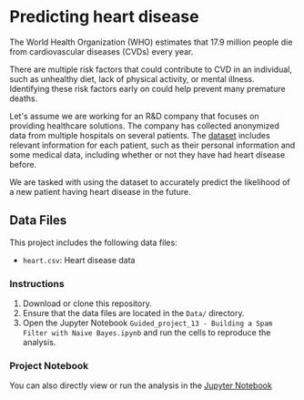 # Predicting heart disease

The World Health Organization (WHO) estimates that 17.9 million people die from cardiovascular diseases (CVDs) every year.

There are multiple risk factors that could contribute to CVD in an individual, such as unhealthy diet, lack of physical activity, or mental illness. Identifying these risk factors early on could help prevent many premature deaths.

Let's assume we are working for an R&D company that focuses on providing healthcare solutions. The company has collected anonymized data from multiple hospitals on several patients. The [dataset](https://www.kaggle.com/datasets/fedesoriano/heart-failure-prediction) includes relevant information for each patient, such as their personal information and some medical data, including whether or not they have had heart disease before.

We are tasked with using the dataset to accurately predict the likelihood of a new patient having heart disease in the future.

## Data Files

This project includes the following data files:

- `heart.csv`: Heart disease data

### Instructions

1. Download or clone this repository.
2. Ensure that the data files are located in the `Data/` directory.
3. Open the Jupyter Notebook `Guided_project_13 - Building a Spam Filter with Naive Bayes.ipynb` and run the cells to reproduce the analysis.

### Project Notebook

You can also directly view or run the analysis in the [Jupyter Notebook](https://github.com/timmueller0/data_projects_misc/blob/main/projects/guided_project_15_predicting_heart_disease/Guided_project_15%20-%20Predicting%20Heart%20Disease.ipynb)




